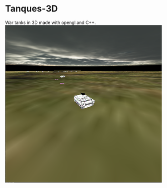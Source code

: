 Tanques-3D
==========

War tanks in 3D made with opengl and C++.
![alt text](https://github.com/Thaylo/Tanques-3D/blob/master/Screenshot%20from%202023-01-28%2022-27-33.png)
